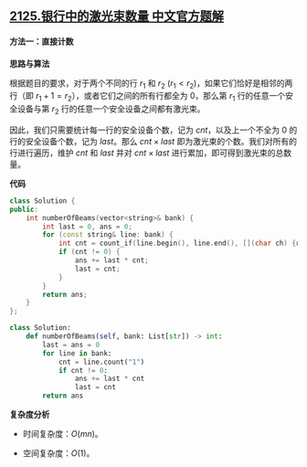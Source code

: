 ## [2125.银行中的激光束数量 中文官方题解](https://leetcode.cn/problems/number-of-laser-beams-in-a-bank/solutions/100000/yin-xing-zhong-de-ji-guang-shu-shu-liang-ad02)

#### 方法一：直接计数

**思路与算法**

根据题目的要求，对于两个不同的行 $r_1$ 和 $r_2~(r_1 < r_2)$，如果它们恰好是相邻的两行（即 $r_1 + 1 = r_2$），或者它们之间的所有行都全为 $0$，那么第 $r_1$ 行的任意一个安全设备与第 $r_2$ 行的任意一个安全设备之间都有激光束。

因此，我们只需要统计每一行的安全设备个数，记为 $\textit{cnt}$，以及上一个不全为 $0$ 的行的安全设备个数，记为 $\textit{last}$。那么 $\textit{cnt} \times \textit{last}$ 即为激光束的个数。我们对所有的行进行遍历，维护 $\textit{cnt}$ 和 $\textit{last}$ 并对 $\textit{cnt} \times \textit{last}$ 进行累加，即可得到激光束的总数量。

**代码**

```C++ [sol1-C++]
class Solution {
public:
    int numberOfBeams(vector<string>& bank) {
        int last = 0, ans = 0;
        for (const string& line: bank) {
            int cnt = count_if(line.begin(), line.end(), [](char ch) {return ch == '1';});
            if (cnt != 0) {
                ans += last * cnt;
                last = cnt;
            }
        }
        return ans;
    }
};
```

```Python [sol1-Python3]
class Solution:
    def numberOfBeams(self, bank: List[str]) -> int:
        last = ans = 0
        for line in bank:
            cnt = line.count("1")
            if cnt != 0:
                ans += last * cnt
                last = cnt
        return ans
```

**复杂度分析**

- 时间复杂度：$O(mn)$。

- 空间复杂度：$O(1)$。